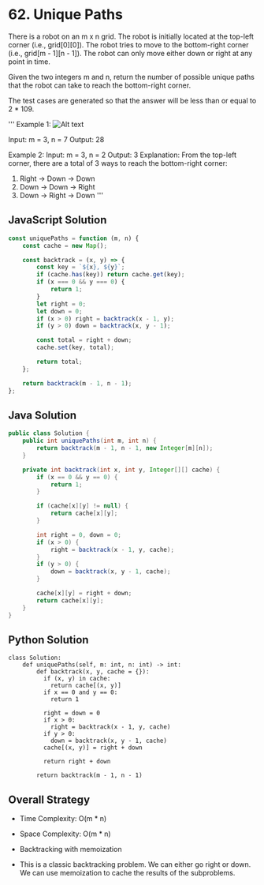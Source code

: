 # 62. Unique Paths

There is a robot on an m x n grid. The robot is initially located at the top-left corner (i.e., grid[0][0]). The robot tries to move to the bottom-right corner (i.e., grid[m - 1][n - 1]). The robot can only move either down or right at any point in time.

Given the two integers m and n, return the number of possible unique paths that the robot can take to reach the bottom-right corner.

The test cases are generated so that the answer will be less than or equal to 2 \* 109.

'''
Example 1:
![Alt text](https://assets.leetcode.com/uploads/2018/10/22/robot_maze.png)

Input: m = 3, n = 7
Output: 28

Example 2:
Input: m = 3, n = 2
Output: 3
Explanation: From the top-left corner, there are a total of 3 ways to reach the bottom-right corner:

1. Right -> Down -> Down
2. Down -> Down -> Right
3. Down -> Right -> Down
   '''

## JavaScript Solution

```js
const uniquePaths = function (m, n) {
	const cache = new Map();

	const backtrack = (x, y) => {
		const key = `${x}, ${y}`;
		if (cache.has(key)) return cache.get(key);
		if (x === 0 && y === 0) {
			return 1;
		}
		let right = 0;
		let down = 0;
		if (x > 0) right = backtrack(x - 1, y);
		if (y > 0) down = backtrack(x, y - 1);

		const total = right + down;
		cache.set(key, total);

		return total;
	};

	return backtrack(m - 1, n - 1);
};
```

## Java Solution

```java
public class Solution {
    public int uniquePaths(int m, int n) {
        return backtrack(m - 1, n - 1, new Integer[m][n]);
    }

    private int backtrack(int x, int y, Integer[][] cache) {
        if (x == 0 && y == 0) {
            return 1;
        }

        if (cache[x][y] != null) {
            return cache[x][y];
        }

        int right = 0, down = 0;
        if (x > 0) {
            right = backtrack(x - 1, y, cache);
        }
        if (y > 0) {
            down = backtrack(x, y - 1, cache);
        }

        cache[x][y] = right + down;
        return cache[x][y];
    }
}

```

## Python Solution

```py3
class Solution:
    def uniquePaths(self, m: int, n: int) -> int:
        def backtrack(x, y, cache = {}):
          if (x, y) in cache:
            return cache[(x, y)]
          if x == 0 and y == 0:
            return 1

          right = down = 0
          if x > 0:
            right = backtrack(x - 1, y, cache)
          if y > 0:
            down = backtrack(x, y - 1, cache)
          cache[(x, y)] = right + down

          return right + down

        return backtrack(m - 1, n - 1)
```

## Overall Strategy

- Time Complexity: O(m \* n)
- Space Complexity: O(m \* n)

- Backtracking with memoization
- This is a classic backtracking problem. We can either go right or down. We can use memoization to cache the results of the subproblems.
